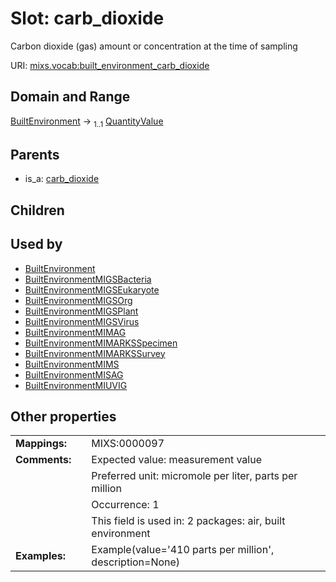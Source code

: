 
# Slot: carb_dioxide


Carbon dioxide (gas) amount or concentration at the time of sampling

URI: [mixs.vocab:built_environment_carb_dioxide](https://w3id.org/mixs/vocab/built_environment_carb_dioxide)


## Domain and Range

[BuiltEnvironment](BuiltEnvironment.md) &#8594;  <sub>1..1</sub> [QuantityValue](QuantityValue.md)

## Parents

 *  is_a: [carb_dioxide](carb_dioxide.md)

## Children


## Used by

 * [BuiltEnvironment](BuiltEnvironment.md)
 * [BuiltEnvironmentMIGSBacteria](BuiltEnvironmentMIGSBacteria.md)
 * [BuiltEnvironmentMIGSEukaryote](BuiltEnvironmentMIGSEukaryote.md)
 * [BuiltEnvironmentMIGSOrg](BuiltEnvironmentMIGSOrg.md)
 * [BuiltEnvironmentMIGSPlant](BuiltEnvironmentMIGSPlant.md)
 * [BuiltEnvironmentMIGSVirus](BuiltEnvironmentMIGSVirus.md)
 * [BuiltEnvironmentMIMAG](BuiltEnvironmentMIMAG.md)
 * [BuiltEnvironmentMIMARKSSpecimen](BuiltEnvironmentMIMARKSSpecimen.md)
 * [BuiltEnvironmentMIMARKSSurvey](BuiltEnvironmentMIMARKSSurvey.md)
 * [BuiltEnvironmentMIMS](BuiltEnvironmentMIMS.md)
 * [BuiltEnvironmentMISAG](BuiltEnvironmentMISAG.md)
 * [BuiltEnvironmentMIUVIG](BuiltEnvironmentMIUVIG.md)

## Other properties

|  |  |  |
| --- | --- | --- |
| **Mappings:** | | MIXS:0000097 |
| **Comments:** | | Expected value: measurement value |
|  | | Preferred unit: micromole per liter, parts per million |
|  | | Occurrence: 1 |
|  | | This field is used in: 2 packages: air, built environment |
| **Examples:** | | Example(value='410 parts per million', description=None) |

